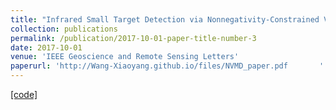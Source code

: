 ```yaml
---
title: "Infrared Small Target Detection via Nonnegativity-Constrained Variational Mode Decomposition"
collection: publications
permalink: /publication/2017-10-01-paper-title-number-3
date: 2017-10-01
venue: 'IEEE Geoscience and Remote Sensing Letters'
paperurl: 'http://Wang-Xiaoyang.github.io/files/NVMD_paper.pdf       '
---
```


<a href='http://Wang-Xiaoyang.github.io/files/NVMD_Wang.zip'>[code]</a>
